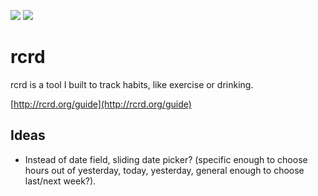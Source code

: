 <a href="https://codeclimate.com/github/jeffcarp/rcrd"><img src="https://codeclimate.com/github/jeffcarp/rcrd.png" /></a>
<a href="https://travis-ci.org/jeffcarp/rcrd/"><img src="https://travis-ci.org/jeffcarp/rcrd.png?branch=edge" /></a>

# rcrd

rcrd is a tool I built to track habits, like exercise or drinking.

[http://rcrd.org/guide](http://rcrd.org/guide)

## Ideas

- Instead of date field, sliding date picker? (specific enough to choose hours out of yesterday, today, yesterday, general enough to choose last/next week?).
